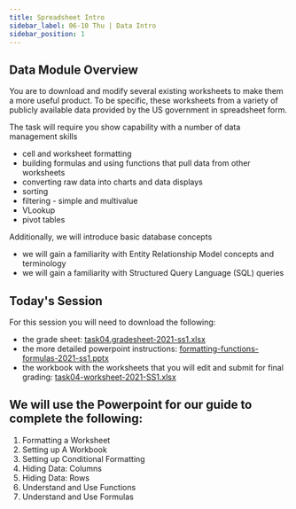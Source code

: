 ```yaml
---
title: Spreadsheet Intro
sidebar_label: 06-10 Thu | Data Intro
sidebar_position: 1
---
```


## Data Module Overview

You are to download and modify several existing worksheets to make them a more useful product. To be specific, these worksheets from a variety of publicly available data provided by the US government in spreadsheet form.

The task will require you show capability with a number of data management skills

* cell and worksheet formatting
* building formulas and using functions that pull data from other worksheets
* converting raw data into charts and data displays
* sorting
* filtering - simple and multivalue
* VLookup
* pivot tables

Additionally, we will introduce basic database concepts

 * we will gain a familiarity with Entity Relationship Model concepts and terminology
 * we will gain a familiarity with Structured Query Language (SQL) queries

## Today's Session

For this session you will need to download the following: 

* the grade sheet: [task04.gradesheet-2021-ss1.xlsx](https://sakai.unc.edu/access/content/group/495258d0-d1a8-4987-a9b4-330863ce1068/task04.gradesheet-2021-ss1.xlsx)
* the more detailed powerpoint instructions: [formatting-functions-formulas-2021-ss1.pptx](https://sakai.unc.edu/access/content/group/495258d0-d1a8-4987-a9b4-330863ce1068/formatting-functions-formulas-2021-ss1.pptx)
* the workbook with the worksheets that you will edit and submit for final grading: [task04-worksheet-2021-SS1.xlsx](https://sakai.unc.edu/access/content/group/495258d0-d1a8-4987-a9b4-330863ce1068/task04-worksheet-2021-SS1.xlsx)

## We will use the Powerpoint for our guide to complete the following:

1. Formatting a Worksheet
2. Setting up A Workbook
3. Setting up Conditional Formatting
4. Hiding Data: Columns
5. Hiding Data: Rows
6. Understand and Use Functions
7. Understand and Use Formulas




